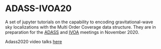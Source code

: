 # ADASS-IVOA20

A set of jupyter tutorials on the capability to encoding gravitational-wave sky localizations with the Multi Order Coverage data structure. They are in preparation for the [ADASS](https://adass2020.es/) and [IVOA](https://wiki.ivoa.net/twiki/bin/view/IVOA/InterOpNov2020) meetings in November 2020.

Adass2020 video talks [here](https://www.youtube.com/channel/UCW2fXzW_yUXugrWC9PpA3eA)
